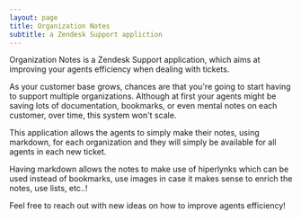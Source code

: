 ```yaml
---
layout: page
title: Organization Notes
subtitle: a Zendesk Support appliction
---
```


Organization Notes is a Zendesk Support application, which aims at improving your agents efficiency when dealing with tickets.

As your customer base grows, chances are that you're going to start having to support multiple organizations. Although at first your agents might be saving lots of documentation, bookmarks, or even mental notes on each customer, over time, this system won't scale. 

This application allows the agents to simply make their notes, using markdown, for each organization and they will simply be available for all agents in each new ticket. 

Having markdown allows the notes to make use of hiperlynks which can be used instead of bookmarks, use images in case it makes sense to enrich the notes, use lists, etc..! 

Feel free to reach out with new ideas on how to improve agents efficiency!

